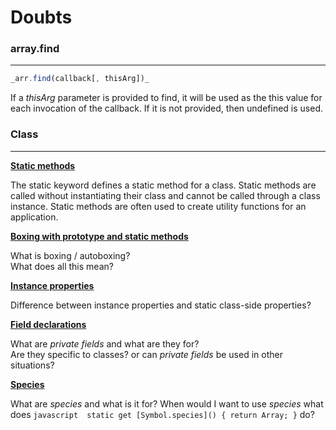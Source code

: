 # Doubts

### array.find
___

```javascript
_arr.find(callback[, thisArg])_
```

If a _thisArg_ parameter is provided to find, it will be used as the this value for each invocation of the callback. If it is not provided, then undefined is used.

### Class
___

[**Static methods**](https://developer.mozilla.org/en-US/docs/Web/JavaScript/Reference/Classes#Static_methods)

   The static keyword defines a static method for a class. Static methods are called without instantiating their class and cannot be called through a class instance. Static methods are often used to create utility functions for an application.

[**Boxing with prototype and static methods**](https://developer.mozilla.org/en-US/docs/Web/JavaScript/Reference/Classes#Boxing_with_prototype_and_static_methods)

   What is boxing / autoboxing?  
   What does all this mean?

[**Instance properties**](https://developer.mozilla.org/en-US/docs/Web/JavaScript/Reference/Classes#Instance_properties)

   Difference between instance properties and static class-side properties?

[**Field declarations**](https://developer.mozilla.org/en-US/docs/Web/JavaScript/Reference/Classes#Field_declarations)

   What are _private fields_ and what are they for?  
   Are they specific to classes? or can _private fields_ be used in other situations?

[**Species**](https://developer.mozilla.org/en-US/docs/Web/JavaScript/Reference/Classes#Species)

   What are _species_ and what is it for?
   When would I want to use _species_
   what does ```javascript 
   static get [Symbol.species]() { return Array; }``` do?